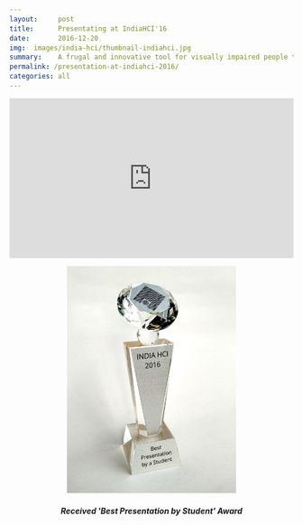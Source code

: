 ```yaml
---
layout:     post
title:      Presentating at IndiaHCI'16
date:       2016-12-20
img:  images/india-hci/thumbnail-indiahci.jpg
summary:    A frugal and innovative tool for visually impaired people to fill up hot and cold beverages in cups, mug, tumbler, etc.
permalink: /presentation-at-indiahci-2016/
categories: all 
---
```


<style>.embed-container { position: relative; padding-bottom: 56.25%; height: 0; overflow: hidden; max-width: 100%; } .embed-container iframe, .embed-container object, .embed-container embed { position: absolute; top: 0; left: 0; width: 100%; height: 100%; }</style><div class='embed-container'><iframe src='https://player.vimeo.com/video/215255682' frameborder='0' webkitAllowFullScreen mozallowfullscreen allowFullScreen></iframe></div>


<figure><center><img src="/images/india-hci/award.jpg" width="300">
<figcaption align="center"><h5>Received 'Best Presentation by Student' Award</h5></figcaption></center></figure>
